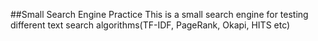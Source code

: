 ##Small Search Engine Practice
This is a small search engine for testing different text search algorithms(TF-IDF, PageRank, Okapi, HITS etc)